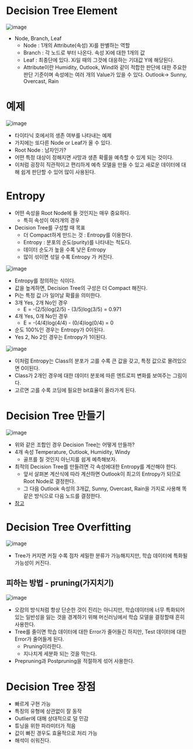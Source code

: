 # Decision Tree Element
![image](https://user-images.githubusercontent.com/69780812/139042078-4304b80d-17a8-4722-b3fe-e39c13ed63b4.png)

- Node, Branch, Leaf
  - Node : 1개의 Attribute(속성) Xi를 판별하는 역할
  - Branch : 각 노드로 부터 나온다. 속성 Xi에 대한 1개의 값
  - Leaf : 최종단에 있다. Xi일 때의 그것에 대응하는 기대값 Y에 해당된다.
  - Attribute이란 Humidity, Outlook, Wind와 같이 적합한 판단에 대한 주요한 판단 기준이며 속성에는 여러 개의 Value가 있을 수 있다. Outlook-> Sunny, Overcast, Rain

# 예제
![image](https://user-images.githubusercontent.com/69780812/139042917-aa3aa7e0-4b26-405f-bb99-bf448fffc0fd.png)

- 타이타닉 호에서의 생존 여부를 나타내는 예제
- 가지에는 또다른 Node or Leaf가 올 수 있다.
- Root Node : 남자인가?
- 어떤 특정 대상이 정해지면 사망과 생존 확률을 예측할 수 있게 되는 것이다.
- 이처럼 굉장히 직관적이고 편리하게 예측 모델을 만들 수 있고 새로운 데이터에 대해 쉽게 판단할 수 있어 많이 사용된다.

# Entropy
- 어떤 속성을 Root Node에 둘 것인지는 매우 중요하다.
  - 특히 속성이 여러개의 경우
- Decision Tree를 구성할 때 목표
  - 더 Compact하게 만드는 것 : Entropy를 이용한다.
  - Entropy : 분포의 순도(purity)를 나타내는 척도다.
  - 데이터 순도가 높을 수록 낮은 Entropy
  - 많이 섞이면 섞일 수록 Entropy 가 커진다.

![image](https://user-images.githubusercontent.com/69780812/139043183-df8cdbc0-43d8-4237-9ce1-e186d8904734.png)

- Entropy를 정의하는 식이다.
- 값을 높게하면, Decision Tree의 구성은 더 Compact 해진다.
- Pi는 특정 값 i가 일어날 확률을 의미한다.
- 3개 Yes, 2개 No인 경우
  - E = -(2/5)log(2/5) - (3/5)log(3/5) = 0.971
- 4개 Yes, 0개 No인 경우
  - E = -(4/4)log(4/4) - (0/4)log(0/4) = 0
- 순도 100%인 경우는 Entropy가 0이된다.
- Yes 2, No 2인 경우는 Entropy가 1이된다.

![image](https://user-images.githubusercontent.com/69780812/139043820-4ab6480b-f597-4887-a172-ef7164af256d.png)

- 이처럼 Entropy는 Class의 분포가 고를 수록 큰 값을 갖고, 특정 값으로 몰려있으면 0이된다.
- Class가 2개인 경우에 대한 데이터 분포에 따른 엔트로피 변화를 보여주는 그림이다.
- 고르면 고를 수록 코딩에 필요한 bit효율이 올라가게 된다.

# Decision Tree 만들기
![image](https://user-images.githubusercontent.com/69780812/139044079-9c025fac-605a-42d1-bcf7-68ef2087155a.png)

- 위와 같은 조합인 경우 Decision Tree는 어떻게 만들까?
- 4개 속성 Temperature, Outlook, Humidity, Windy
  - 골프를 칠 것인지 아닌지를 쉽게 예측해보자.
- 최적의 Decision Tree를 만들려면 각 속성에대한 Entropy를 계산해야 한다.
  - 앞서 살펴본 계산식에 따라 계산하면 Outlook이 최고의 Entropy가 되므로 Root Node로 결정한다.
  - 그 다음 Outlook 속성의 3개값, Sunny, Overcast, Rain을 가지로 사용해 똑같은 방식으로 다음 노드를 결정한다.
- [참고](https://wooono.tistory.com/104)

# Decision Tree Overfitting
![image](https://user-images.githubusercontent.com/69780812/139044750-bc3425c5-9d14-465d-b422-7cc2f6df8b28.png)

- Tree가 커지면 커질 수록 점차 세밀한 분류가 가능해지지만, 학습 데이터에 특화될 가능성이 커진다.

## 피하는 방법 - pruning(가지치기)
![image](https://user-images.githubusercontent.com/69780812/139045108-5b0ab4fc-06f4-4724-b929-075a065b0b8e.png)

- 오캄의 방식처럼 항상 단순한 것이 진리는 아니지만, 학습데이터에 너무 특화되어 있는 일반성을 잃는 것을 경계하기 위해 머신러닝에서 학습 모델을 결정할때 흔히 사용한다.
- Tree를 줄이면 학습 데이터에 대한 Error가 줄어들긴 하지만, Test 데이터에 대한 Error가 줄어들게 된다.
  - Pruning이라한다.
  - 지나치게 세분화 되는 것을 막는다.
- Prepruning과 Postpruning을 적절하게 섞어 사용한다.

# Decision Tree 장점
- 빠르게 구현 가능
- 특징의 유형에 상관없이 잘 동작
- Outlier에 대해 상대적으로 덜 민감
- 튜닝을 위한 파라미터가 적음
- 값이 빠진 경우도 효율적으로 처리 가능
- 해석이 쉬워진다.
